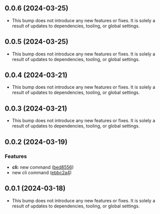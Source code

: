 ## 0.0.6 (2024-03-25)


- This bump does not introduce any new features or fixes. It is solely a result of updates to dependencies, tooling, or global settings.
## 0.0.5 (2024-03-25)


- This bump does not introduce any new features or fixes. It is solely a result of updates to dependencies, tooling, or global settings.
## 0.0.4 (2024-03-21)


- This bump does not introduce any new features or fixes. It is solely a result of updates to dependencies, tooling, or global settings.
## 0.0.3 (2024-03-21)


- This bump does not introduce any new features or fixes. It is solely a result of updates to dependencies, tooling, or global settings.
## 0.0.2 (2024-03-19)


### Features

* **cli:** new command ([bed8556](https://github.com/commercetools/cli/commit/bed855672efe5d9e370c08f9948b400f53f3c628))
* new cli command ([ebbc2a4](https://github.com/commercetools/cli/commit/ebbc2a416260ed556f56eafa02c1f95a74959ec0))


## 0.0.1 (2024-03-18)


- This bump does not introduce any new features or fixes. It is solely a result of updates to dependencies, tooling, or global settings.